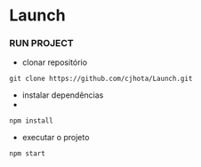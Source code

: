 
# Launch
### RUN PROJECT


- clonar repositório
```
git clone https://github.com/cjhota/Launch.git
```
- instalar dependências
- 
 ```
npm install
```
- executar o projeto
```
npm start
```
